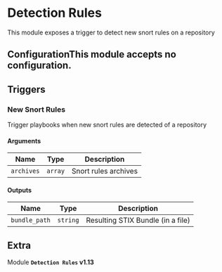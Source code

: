 # Detection Rules

This module exposes a trigger to detect new snort rules on a repository

## ConfigurationThis module accepts no configuration.
## Triggers

### New Snort Rules

Trigger playbooks when new snort rules are detected of a repository

#### Arguments

| Name      |  Type   |  Description  |
| --------- | ------- | --------------------------- |
| `archives` | `array` | Snort rules archives |


#### Outputs

| Name      |  Type   |  Description  |
| --------- | ------- | --------------------------- |
| `bundle_path` | `string` | Resulting STIX Bundle (in a file) |


## Extra

Module **`Detection Rules` v1.13**